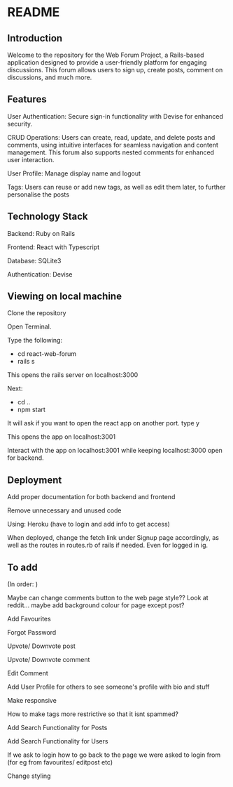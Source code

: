 # README

## Introduction

Welcome to the repository for the Web Forum Project, a Rails-based application designed to provide a user-friendly platform for engaging discussions. This forum allows users to sign up, create posts, comment on discussions, and much more.

## Features

User Authentication: Secure sign-in functionality with Devise for enhanced security.

CRUD Operations: Users can create, read, update, and delete posts and comments, using intuitive interfaces for seamless navigation and content management. This forum also supports nested comments for enhanced user interaction.

User Profile: Manage display name and logout

Tags: Users can reuse or add new tags, as well as edit them later, to further personalise the posts

## Technology Stack

Backend: Ruby on Rails

Frontend: React with Typescript

Database: SQLite3

Authentication: Devise

## Viewing on local machine

Clone the repository

Open Terminal.

Type the following: 
- cd react-web-forum
- rails s

This opens the rails server on localhost:3000

Next:

- cd ..
- npm start

It will ask if you want to open the react app on another port. type y

This opens the app on localhost:3001

Interact with the app on localhost:3001 while keeping localhost:3000 open for backend.

## Deployment

Add proper documentation for both backend and frontend

Remove unnecessary and unused code

Using: Heroku (have to login and add info to get access)

When deployed, change the fetch link under Signup page accordingly, as well as the routes in routes.rb of rails if needed.
Even for logged in ig.

## To add

(In order: )

Maybe can change comments button to the web page style?? Look at reddit... maybe add background colour for page except post?

Add Favourites

Forgot Password

Upvote/ Downvote post

Upvote/ Downvote comment

Edit Comment

Add User Profile for others to see someone's profile with bio and stuff

Make responsive

How to make tags more restrictive so that it isnt spammed?

Add Search Functionality for Posts

Add Search Functionality for Users

If we ask to login how to go back to the page we were asked to login from (for eg from favourites/ editpost etc)

Change styling
